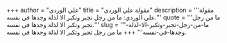 +++
author = "علي الوردي"
title = "مقولة علي الوردي"
description = '''مقولة علي الوردي: ما من رجل تجبر وتكبر الا لذلة وجدها في نفسه.'''
quote = '''ما من رجل تجبر وتكبر الا لذلة وجدها في نفسه.'''
slug = '''ما-من-رجل-تجبر-وتكبر-الا-لذلة-وجدها-في-نفسه'''
+++
ما من رجل تجبر وتكبر الا لذلة وجدها في نفسه.
